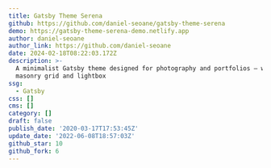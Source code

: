 ```yaml
---
title: Gatsby Theme Serena
github: https://github.com/daniel-seoane/gatsby-theme-serena
demo: https://gatsby-theme-serena-demo.netlify.app
author: daniel-seoane
author_link: https://github.com/daniel-seoane
date: 2024-02-18T08:22:03.172Z
description: >-
  A minimalist Gatsby theme designed for photography and portfolios — with a
  masonry grid and lightbox
ssg:
  - Gatsby
css: []
cms: []
category: []
draft: false
publish_date: '2020-03-17T17:53:45Z'
update_date: '2022-06-08T18:57:03Z'
github_star: 10
github_fork: 6
---
```

